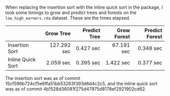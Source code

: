 When replacing the insertion sort with the inline quick sort in the package, I took some timings to grow and predict trees and forests on the `low_high_earners.rda` dataset. These are the times elapsed.


|                          |    Grow Tree | Predict Tree |   Grow Forest | Predict Forest |
|:-------------------------|-------------:|-------------:|--------------:|--------------: |
| Insertion Sort           | 127.292 sec  |   0.427 sec  | 67.191 sec    |   0.348 sec    |
| Inline Quick Sort        |   2.059 sec  |   0.395 sec  |  1.422 sec    |   0.377 sec    |

The insertion sort was as of commit 15cf596b724cf5e6ffa51bb53263f393d6d4c2c5, and the inline quick sort was as of commit 4b1528d36081f275d47975d8178ef2921902cd62.

<!--
INSERTION SORT
at commit 15cf596b724cf5e6ffa51bb53263f393d6d4c2c5

tree fit
   user  system elapsed 
112.856  13.895 127.292 

tree predict
   user  system elapsed 
  0.356   0.070   0.427 

forest fit
   user  system elapsed 
 99.097  10.037  67.191 

forest predict

   user  system elapsed 
  0.342   0.040   0.348 


QSORT
at commit 4b1528d36081f275d47975d8178ef2921902cd62

tree fit
   user  system elapsed 
  1.735   0.325   2.059 

tree predict

   user  system elapsed 
  0.338   0.057   0.395 


forest fit

   user  system elapsed 
  2.006   0.248   1.422 


forest predict

   user  system elapsed 
  0.358   0.049   0.377 


-->
